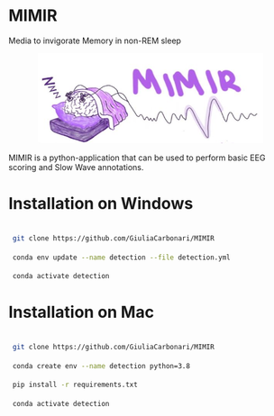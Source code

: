 # MIMIR

Media to invigorate Memory in non-REM sleep

<p align="center">
    <img width="400" height="160" src="https://github.com/GiuliaCarbonari/MIMIR/blob/main/Mimir_Logo.jpeg">
</p>

MIMIR is a python-application that can be used to perform basic EEG scoring and Slow Wave annotations.


# Installation on Windows

```bash

 git clone https://github.com/GiuliaCarbonari/MIMIR

 conda env update --name detection --file detection.yml

 conda activate detection
```

# Installation on Mac

```bash

 git clone https://github.com/GiuliaCarbonari/MIMIR

 conda create env --name detection python=3.8

 pip install -r requirements.txt

 conda activate detection
```
